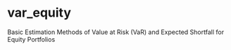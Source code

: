 # var_equity
Basic Estimation Methods of Value at Risk (VaR) and Expected Shortfall for Equity Portfolios
